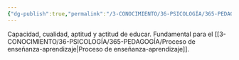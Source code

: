 ```yaml
---
{"dg-publish":true,"permalink":"/3-CONOCIMIENTO/36-PSICOLOGÍA/365-PEDAGOGÍA/Educatividad/"}
---
```


Capacidad, cualidad, aptitud y actitud de educar. Fundamental para el [[3-CONOCIMIENTO/36-PSICOLOGÍA/365-PEDAGOGÍA/Proceso de enseñanza-aprendizaje\|Proceso de enseñanza-aprendizaje]].
